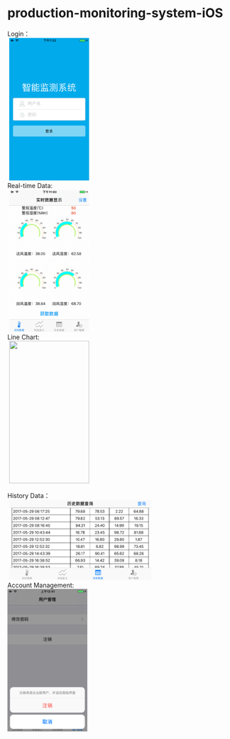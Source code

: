 # production-monitoring-system-iOS


<p >
 Login：<br>
  <img src="https://github.com/zhulinn/production-monitoring-system-iOS/raw/master/demo/login.png" width = "180" height = "320"><br>
 Real-time Data: <br>
  <img src="https://github.com/zhulinn/production-monitoring-system-iOS/raw/master/demo/data.gif" width = "180" height = "320"> <br>
 Line Chart: <br>
  <img src="https://github.com/zhulinn/production-monitoring-system-iOS/raw/master/demo/gragh.gif" width = "180" height = "320"> <br>

 History Data：<br>
  <img src="https://github.com/zhulinn/production-monitoring-system-iOS/raw/master/demo/history.png" width = "320" height = "180">  <br>
 Account Management:<br>
  <img src="https://github.com/zhulinn/production-monitoring-system-iOS/raw/master/demo/manage.png"   width = "180" height = "320">
</p>
